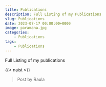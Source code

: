 ```yaml
---
title: Publications
description: Full Listing of my Publications
slug: Publications
date: 2023-07-17 00:00:00+0000
image: paramana.jpg
categories:
    - Publications
tags:
    - Publications
---
```


Full Listing of my publications

{{< naist >}}

> Post by Raula
